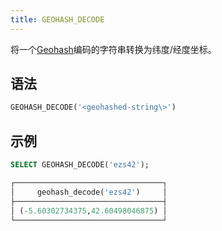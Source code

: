 ```yaml
---
title: GEOHASH_DECODE
---
```


将一个[Geohash](https://en.wikipedia.org/wiki/Geohash)编码的字符串转换为纬度/经度坐标。

## 语法

```sql
GEOHASH_DECODE('<geohashed-string\>')
```

## 示例

```sql
SELECT GEOHASH_DECODE('ezs42');

┌─────────────────────────────────┐
│     geohash_decode('ezs42')     │
├─────────────────────────────────┤
│ (-5.60302734375,42.60498046875) │
└─────────────────────────────────┘
```
